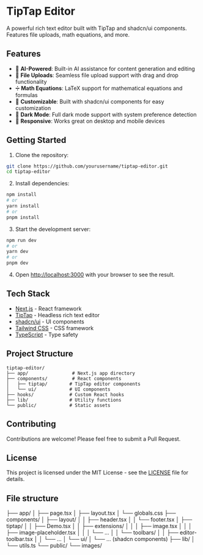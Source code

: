 # TipTap Editor

A powerful rich text editor built with TipTap and shadcn/ui components. Features file uploads, math equations, and more.

## Features

- 🤖 **AI-Powered**: Built-in AI assistance for content generation and editing
- 📁 **File Uploads**: Seamless file upload support with drag and drop functionality
- ➗ **Math Equations**: LaTeX support for mathematical equations and formulas
- 🎨 **Customizable**: Built with shadcn/ui components for easy customization
- 🌙 **Dark Mode**: Full dark mode support with system preference detection
- 📱 **Responsive**: Works great on desktop and mobile devices

## Getting Started

1. Clone the repository:
```bash
git clone https://github.com/yourusername/tiptap-editor.git
cd tiptap-editor
```

2. Install dependencies:
```bash
npm install
# or
yarn install
# or
pnpm install
```

3. Start the development server:
```bash
npm run dev
# or
yarn dev
# or
pnpm dev
```

4. Open [http://localhost:3000](http://localhost:3000) with your browser to see the result.

## Tech Stack

- [Next.js](https://nextjs.org/) - React framework
- [TipTap](https://tiptap.dev/) - Headless rich text editor
- [shadcn/ui](https://ui.shadcn.com/) - UI components
- [Tailwind CSS](https://tailwindcss.com/) - CSS framework
- [TypeScript](https://www.typescriptlang.org/) - Type safety

## Project Structure

```
tiptap-editor/
├── app/                # Next.js app directory
├── components/         # React components
│   ├── tiptap/        # TipTap editor components
│   └── ui/            # UI components
├── hooks/             # Custom React hooks
├── lib/               # Utility functions
└── public/            # Static assets
```

## Contributing

Contributions are welcome! Please feel free to submit a Pull Request.

## License

This project is licensed under the MIT License - see the [LICENSE](LICENSE) file for details.

## File structure

├── app/
│   ├── page.tsx
│   ├── layout.tsx
│   └── globals.css
├── components/
│   ├── layout/
│   │   ├── header.tsx
│   │   └── footer.tsx
│   ├── tiptap/
│   │   ├── Demo.tsx
│   │   ├── extensions/
│   │   │   ├── image.tsx
│   │   │   ├── image-placeholder.tsx
│   │   │   └── ...
│   │   └── toolbars/
│   │       ├── editor-toolbar.tsx
│   │       └── ...
│   └── ui/
│       └── ... (shadcn components)
├── lib/
│   └── utils.ts
└── public/
    └── images/